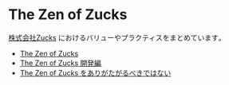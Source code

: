 # The Zen of Zucks

[株式会社Zucks](https://zucks.co.jp/) におけるバリューやプラクティスをまとめています｡

- [The Zen of Zucks](the-zen-of-zucks.md)
- [The Zen of Zucks 開発編](the-zen-of-zucks-for-dev.md)
- [The Zen of Zucks をありがたがるべきではない](the-zen-of-zucks-is-not-bible.md)
